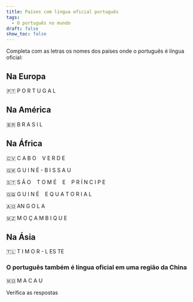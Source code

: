 ```yaml
---
title: Países com língua oficial português
tags:
  - O português no mundo
draft: false
show_toc: false
---
```

Completa com as letras os nomes dos países onde o português é língua oficial: 

## Na Europa
<e-moji> 🇵🇹 </e-moji>  <e-answer size=3>P</e-answer> <e-answer size=3 readonly>O</e-answer> <e-answer size=3>R</e-answer> <e-answer size=3>T</e-answer> <e-answer size=3>U</e-answer> <e-answer size=3 readonly>G</e-answer> <e-answer size=3>A</e-answer> <e-answer size=3>L</e-answer>

## Na América
<e-moji> 🇧🇷 </e-moji> <e-answer size=3>B</e-answer> <e-answer size=3 readonly>R</e-answer> <e-answer size=3>A</e-answer> <e-answer size=3>S</e-answer> <e-answer size=3>I</e-answer> <e-answer size=3 readonly>L</e-answer>

## Na África 
<e-moji> 🇨🇻 </e-moji> <e-answer size=3>C</e-answer> <e-answer size=3>A</e-answer> <e-answer size=3 readonly>B</e-answer>  <e-answer size=3>O</e-answer> &nbsp;&nbsp; <e-answer size=3>V</e-answer> <e-answer size=3 readonly>E</e-answer> <e-answer size=3>R</e-answer> <e-answer size=3>D</e-answer> <e-answer size=3>E</e-answer> 

<e-moji> 🇬🇼 </e-moji> <e-answer size=3>G</e-answer> <e-answer size=3 readonly>U</e-answer> <e-answer size=3>I</e-answer> <e-answer size=3>N</e-answer> <e-answer size=3 readonly>É</e-answer> - <e-answer size=3 readonly>B</e-answer> <e-answer size=3>I</e-answer> <e-answer size=3>S</e-answer> <e-answer size=3 readonly>S</e-answer> <e-answer size=3>A</e-answer> <e-answer size=3>U</e-answer>

<e-moji> 🇸🇹 </e-moji> <e-answer size=3>S</e-answer> <e-answer size=3 readonly>Ã</e-answer> <e-answer size=3>O</e-answer> &nbsp;&nbsp; <e-answer size=3 readonly>T</e-answer> <e-answer size=3>O</e-answer> <e-answer size=3>M</e-answer> <e-answer size=3 readonly>É</e-answer> &nbsp;&nbsp; <e-answer size=3 readonly>E</e-answer> &nbsp;&nbsp; <e-answer size=3 readonly>P</e-answer> <e-answer size=3>R</e-answer> <e-answer size=3>Í</e-answer> <e-answer size=3>N</e-answer> <e-answer size=3>C</e-answer> <e-answer size=3>I</e-answer> <e-answer size=3 readonly>P</e-answer> <e-answer size=3>E</e-answer>

<e-moji> 🇬🇶 </e-moji> <e-answer size=3 readonly>G</e-answer> <e-answer size=3>U</e-answer> <e-answer size=3>I</e-answer> <e-answer size=3 readonly>N</e-answer>  <e-answer size=3>É</e-answer> &nbsp;&nbsp; <e-answer size=3>E</e-answer> <e-answer size=3>Q</e-answer> <e-answer size=3>U</e-answer> <e-answer size=3 readonly>A</e-answer> <e-answer size=3>T</e-answer> <e-answer size=3>O</e-answer> <e-answer size=3 readonly>R</e-answer> <e-answer size=3>I</e-answer> <e-answer size=3>A</e-answer> <e-answer size=3>L</e-answer>

<e-moji> 🇦🇴 </e-moji> <e-answer size=3 readonly>A</e-answer><e-answer size=3>N</e-answer> <e-answer size=3>G</e-answer> <e-answer size=3 readonly>O</e-answer> <e-answer size=3>L</e-answer> <e-answer size=3>A</e-answer>

<e-moji> 🇲🇿 </e-moji> <e-answer size=3>M</e-answer>  <e-answer size=3>O</e-answer>  <e-answer size=3 readonly>Ç</e-answer> <e-answer size=3>A</e-answer> <e-answer size=3>M</e-answer>  <e-answer size=3>B</e-answer> <e-answer size=3 readonly>I</e-answer> <e-answer size=3>Q</e-answer> <e-answer size=3>U</e-answer> <e-answer size=3>E</e-answer>


## Na Ásia 

<e-moji> 🇹🇱 </e-moji> <e-answer size=3 readonly>T</e-answer> <e-answer size=3>I</e-answer> <e-answer size=3 readonly>M</e-answer> <e-answer size=3>O</e-answer> <e-answer size=3>R</e-answer> - <e-answer size=3>L</e-answer> <e-answer size=3>E</e-answer><e-answer size=3 readonly>S</e-answer> <e-answer size=3>T</e-answer><e-answer size=3 readonly>E</e-answer>


### O português também é língua oficial em uma região da China

<e-moji> 🇲🇴 </e-moji>  <e-answer size=3>M</e-answer> <e-answer size=3>A</e-answer> <e-answer size=3 readonly>C</e-answer> <e-answer size=3>A</e-answer> <e-answer size=3 readonly>U</e-answer>

<e-validate>Verifica as respostas</e-validate>
